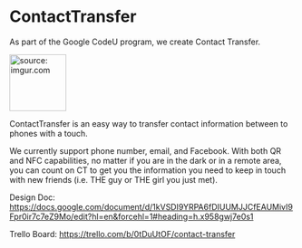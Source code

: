 # ContactTransfer

As part of the Google CodeU program, we create Contact Transfer. 

<a href="http://imgur.com/GloEK19"><img src="http://i.imgur.com/GloEK19.png?1" title="source: imgur.com" height="100" width="100"/></a>


ContactTransfer is an easy way to  transfer contact information between to phones with a touch. 

We currently support phone number, email, and Facebook. With both QR and NFC capabilities, no matter if you are in the dark or in a remote area, you can count on CT to get you the information you need to keep in touch with new friends (i.e. THE guy or THE girl you just met).

Design Doc:
https://docs.google.com/document/d/1kVSDI9YRPA6fDIUUMJJCfEAUMivI9Fpr0ir7c7eZ9Mo/edit?hl=en&forcehl=1#heading=h.x958gwj7e0s1

Trello Board:
https://trello.com/b/0tDuUtOF/contact-transfer
